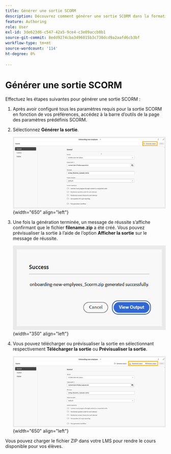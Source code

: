 ```yaml
---
title: Générer une sortie SCORM
description: Découvrez comment générer une sortie SCORM dans la formation et l’apprentissage des produits
feature: Authoring
role: User
exl-id: 3de623d6-c547-42a5-9ce4-c3e09accb8b1
source-git-commit: 8edd9274cba3496015b3c730dcd9a2aafd6cb3bf
workflow-type: tm+mt
source-wordcount: '114'
ht-degree: 0%

---
```


# Générer une sortie SCORM

Effectuez les étapes suivantes pour générer une sortie SCORM :

1. Après avoir configuré tous les paramètres requis pour la sortie SCORM en fonction de vos préférences, accédez à la barre d’outils de la page des paramètres prédéfinis SCORM.
1. Sélectionnez **Générer la sortie**.

   ![](assets/scorm-generate-output.png){width="650" align="left"}

1. Une fois la génération terminée, un message de réussite s’affiche confirmant que le fichier **filename.zip** a été créé. Vous pouvez prévisualiser la sortie à l’aide de l’option **Afficher la sortie** sur le message de réussite.

   ![](assets/scorm-success-message.png){width="350" align="left"}

1. Vous pouvez télécharger ou prévisualiser la sortie en sélectionnant respectivement **Télécharger la sortie** ou **Prévisualiser la sortie**.

   ![](assets/scorm-view-output.png){width="650" align="left"}

Vous pouvez charger le fichier ZIP dans votre LMS pour rendre le cours disponible pour vos élèves.
